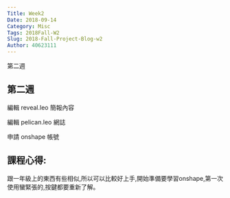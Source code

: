 ```yaml
---
Title: Week2
Date: 2018-09-14 
Category: Misc
Tags: 2018Fall-W2
Slug: 2018-Fall-Project-Blog-w2
Author: 40623111
---
```


第二週

<!-- PELICAN_END_SUMMARY -->

第二週
-----
編輯 reveal.leo 簡報內容

編輯 pelican.leo 網誌

申請 onshape 帳號


課程心得:
-----
跟一年級上的東西有些相似,所以可以比較好上手,開始準備要學習onshape,第一次使用蠻緊張的,按鍵都要重新了解。